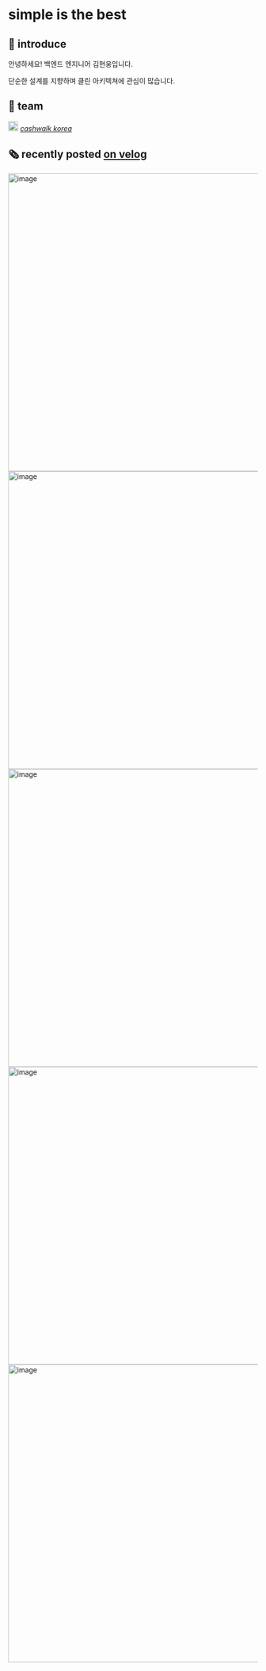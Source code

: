 # simple is the best

## 🙋‍ introduce
안녕하세요! 백엔드 엔지니어 김현웅입니다.

단순한 설계를 지향하며 클린 아키텍쳐에 관심이 많습니다.

## 🏢 team
<img width="20" alt="image" src="https://user-images.githubusercontent.com/79785454/183286092-544c30a3-d5df-44d9-bf20-2ba7f317f5b4.png"> [*cashwalk korea*](https://www.instagram.com/cashwalk_korea/)



## 🗞  recently posted [on velog](https://velog.io/@ksi05503)
<a href="https://velog.io/@ksi05503/%EA%B0%9C%EB%B0%9C%EC%9E%90%EA%B0%80-%EC%84%9C%EB%B9%84%EC%8A%A4-%ED%8C%8C%EC%9D%B4%ED%94%84-%EB%B0%96%EC%9D%98-%EC%9D%98%EC%82%AC%EA%B2%B0%EC%A0%95%EB%93%A4%EC%9D%84-%EB%82%B4%EB%A6%AC%EB%8A%94-%EB%B0%A9%EC%8B%9D-%EB%AA%85%EB%B6%84">
<img width="600" alt="image" src="https://user-images.githubusercontent.com/79785454/183285226-b04ef306-03fd-4edf-82d8-c5d4267c887a.png">
</a>

<a href="https://velog.io/@ksi05503/prisma-migration-nooo">
<img width="600" alt="image" src="https://user-images.githubusercontent.com/79785454/183285248-c5641779-a71e-4aec-9395-e8787fcb82d3.png">
</a>

<a href="https://velog.io/@ksi05503/%EB%8B%B9%EC%8B%A0%EC%9D%98-%EC%96%B4%ED%94%8C%EB%A6%AC%EC%BC%80%EC%9D%B4%EC%85%98-%EB%A1%9C%EC%A7%81%EC%97%90-LexoRank-%EB%A5%BC-%EC%A0%81%EC%9A%A9%ED%95%B4%EC%95%BC%ED%95%98%EB%8A%94-%EC%9D%B4%EC%9C%A0">
<img width="600" alt="image" src="https://user-images.githubusercontent.com/79785454/183285252-5707dcdd-17f7-49cf-bd28-87064d301f6d.png">
</a>

<a href="https://velog.io/@ksi05503/transaction-%EC%97%90-%EC%95%A0%EB%A5%BC-%EB%A8%B9%EA%B3%A0%EC%9E%88%EB%8B%A4%EB%A9%B4-nested-writes%EB%A5%BC-%ED%99%9C%EC%9A%A9%ED%95%98%EA%B3%A0-%EC%9E%88%EB%8A%94%EC%A7%80%EB%B6%80%ED%84%B0">
<img width="600" alt="image" src="https://user-images.githubusercontent.com/79785454/183285255-593bb119-b73e-4c5e-852b-b16b35c4bb26.png">
</a>

<a href="https://velog.io/@ksi05503/Cursor-%EA%B8%B0%EB%B0%98-Pagination-%EB%B0%A9%EC%8B%9D">
<img width="600" alt="image" src="https://user-images.githubusercontent.com/79785454/183285260-a14466fb-f06c-4b22-8a17-6f26a6afcef1.png">
</a>
